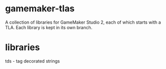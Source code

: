 # gamemaker-tlas
A collection of libraries for GameMaker Studio 2, each of which starts with a TLA. Each library is kept in its own branch.

# libraries
tds - tag decorated strings
